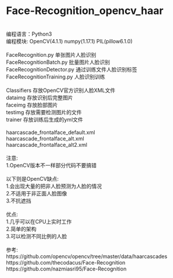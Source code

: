 # Face-Recognition_opencv_haar
</br>
编程语言：Python3</br>
编程模块: OpenCV(4.1.1) numpy(1.17.1) PIL(pillow6.1.0)</br>
</br>
FaceRecognition.py         单张图片人脸识别</br>
FaceRecognitionBatch.py    批量图片人脸识别</br>
FaceRecognitionDetector.py 通过训练文件人脸识别标签</br>
FaceRecognitionTraining.py 人脸识别训练</br>
</br>
Classifiers 存放OpenCV官方识别人脸XML文件</br>
dataimg     存放识别后完整图片</br>
faceimg     存放脸部图片</br>
testimg     存放需要检测图片的文件</br>
trainer     存放训练后生成的yml文件</br>
</br>
haarcascade_frontalface_default.xml</br>
haarcascade_frontalface_alt.xml</br>
haarcascade_frontalface_alt2.xml</br>
</br>
注意:</br>
1.OpenCV版本不一样部分代码不要搞错</br>
</br>
以下则是OpenCV缺点:</br>
1.会出现大量的把非人脸预测为人脸的情况</br>
2.不适用于非正面人脸图像</br>
3.不抗遮挡</br>
</br>
优点:</br>
1.几乎可以在CPU上实时工作</br>
2.简单的架构</br>
3.可以检测不同比例的人脸</br>
</br>
参考:</br>
https://github.com/opencv/opencv/tree/master/data/haarcascades</br>
https://github.com/thecodacus/Face-Recognition</br>
https://github.com/nazmiasri95/Face-Recognition</br>